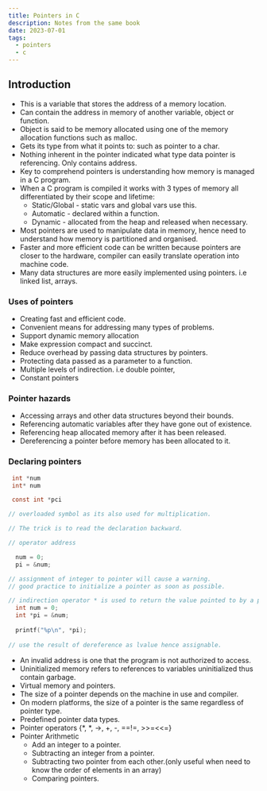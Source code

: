 ```yaml
---
title: Pointers in C
description: Notes from the same book
date: 2023-07-01
tags:
  - pointers
  - c
---
```


## Introduction

- This is a variable that stores the address of a memory location.
- Can contain the address in memory of another variable, object or function.
- Object is said to be memory allocated using one of the memory allocation functions such as malloc.
- Gets its type from what it points to: such as pointer to a char.
- Nothing inherent in the pointer indicated what type data pointer is referencing. Only contains address.
- Key to comprehend pointers is understanding how memory is managed in a C program.
- When a C program is compiled it works with 3 types of memory all differentiated by their scope and lifetime:
  - Static/Global - static vars and global vars use this.
  - Automatic - declared within a function.
  - Dynamic - allocated from the heap and released when necessary.
- Most pointers are used to manipulate data in memory, hence need to understand how memory is partitioned and organised.
- Faster and more efficient code can be written because pointers are closer to the hardware, compiler can easily translate operation into machine code.
- Many data structures are more easily implemented using pointers. i.e linked list, arrays.

### Uses of pointers

- Creating fast and efficient code.
- Convenient means for addressing many types of problems.
- Support dynamic memory allocation
- Make expression compact and succinct.
- Reduce overhead by passing data structures by pointers.
- Protecting data passed as a parameter to a function.
- Multiple levels of indirection. i.e double pointer,
- Constant pointers

### Pointer hazards

- Accessing arrays and other data structures beyond their bounds.
- Referencing automatic variables after they have gone out of existence.
- Referencing heap allocated memory after it has been released.
- Dereferencing a pointer before memory has been allocated to it.

### Declaring pointers

```c
 int *num
 int* num

 const int *pci

// overloaded symbol as its also used for multiplication.

// The trick is to read the declaration backward.

// operator address

  num = 0;
  pi = &num;

// assignment of integer to pointer will cause a warning.
// good practice to initialize a pointer as soon as possible.

// indirection operator * is used to return the value pointed to by a pointer variable. deferencing
  int num = 0;
  int *pi = &num;
  
  printf("%p\n", *pi);
  
// use the result of dereference as lvalue hence assignable.

```
 
- An invalid address is one that the program is not authorized to access.
- Uninitialized memory refers to references to variables uninitialized thus contain garbage.
- Virtual memory and pointers.
- The size of a pointer depends on the machine in use and compiler.
- On modern platforms, the size of a pointer is the same regardless of pointer type.
- Predefined pointer data types.
- Pointer operators {*, *, ->, +, -, ==!=, >>=<<=}
- Pointer Arithmetic
  - Add an integer to a pointer.
  - Subtracting an integer from a pointer.
  - Subtracting two pointer from each other.(only useful when need to know the order of elements in an array)
  - Comparing pointers.
  
